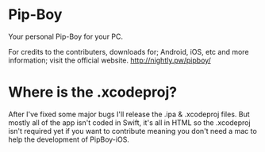 # Pip-Boy
Your personal Pip-Boy for your PC.

For credits to the contributers, downloads for; Android, iOS, etc and more information; visit the official website.
http://nightly.pw/pipboy/

# Where is the .xcodeproj?
After I've fixed some major bugs I'll release the .ipa & .xcodeproj files. But mostly all of the app isn't coded in Swift, it's all in HTML so the .xcodeproj isn't required yet if you want to contribute meaning you don't need a mac to help the development of PipBoy-iOS.

